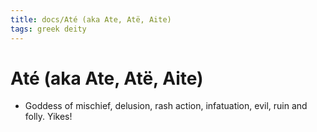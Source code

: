 ```yaml
---
title: docs/Até (aka Ate, Atë, Aite)
tags: greek deity
---
```


# Até (aka Ate, Atë, Aite) 
- Goddess of mischief, delusion, rash action, infatuation, evil, ruin and folly. Yikes!
